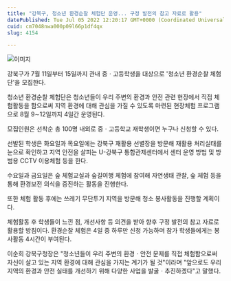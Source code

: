 ```yaml
---
title: "강북구, 청소년 환경순찰 체험단 운영... 구정 발전의 참고 자료로 활용"
datePublished: Tue Jul 05 2022 12:20:17 GMT+0000 (Coordinated Universal Time)
cuid: cm7048nwa000p09l66p1df4qx
slug: 4154

---
```



![이미지](https://cdn.hashnode.com/res/hashnode/image/upload/v1739256207437/527cb69b-93e7-428c-9591-9e62b17e9ebb.jpeg)

강북구가 7월 11일부터 15일까지 관내 중ㆍ고등학생을 대상으로 '청소년 환경순찰 체험단'을 모집한다.

청소년 환경순찰 체험단은 청소년들이 우리 주변의 환경과 안전 관련 현장에서 직접 체험활동을 함으로써 지역 환경에 대해 관심을 가질 수 있도록 마련된 현장체험 프로그램으로 8월 9∼12일까지 4일간 운영된다.

모집인원은 선착순 총 100명 내외로 중ㆍ고등학교 재학생이면 누구나 신청할 수 있다.

선발된 학생은 화요일과 목요일에는 강북구 재활용 선별장을 방문해 재활용 처리실태를 눈으로 확인하고 지역 안전을 살피는 U-강북구 통합관제센터에서 센터 운영 방법 및 방범용 CCTV 이용체험 등을 한다.

수요일과 금요일은 숲 체험교실과 숲길여행 체험에 참여해 자연생태 관찰, 숲 체험 등을 통해 환경보전 의식을 증진하는 활동을 진행한다.

또한 체험 활동 후에는 쓰레기 무단투기 지역을 방문해 청소 봉사활동을 진행할 계획이다.

체험활동 후 학생들이 느낀 점, 개선사항 등 의견을 받아 향후 구정 발전의 참고 자료로 활용할 방침이다. 환경순찰 체험은 4일 중 하루만 신청 가능하며 참가 학생들에게는 봉사활동 4시간이 부여된다.

이순희 강북구청장은 "청소년들이 우리 주변의 환경ㆍ안전 문제를 직접 체험함으로써 자신이 살고 있는 지역 환경에 대해 관심을 가지는 계기가 될 것"이라며 "앞으로도 우리 지역의 환경과 안전 실태를 개선하기 위해 다양한 사업을 발굴ㆍ추진하겠다"고 말했다.
